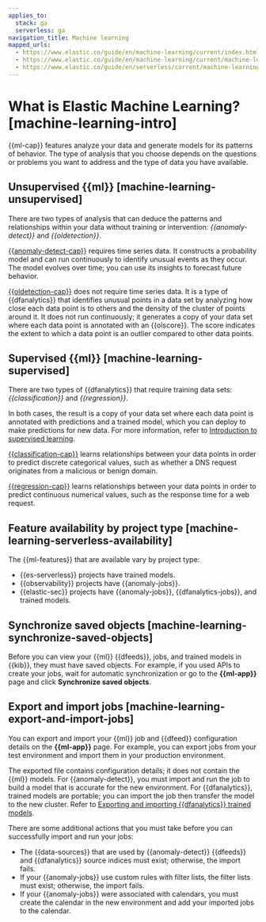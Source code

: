 ```yaml
---
applies_to:
  stack: ga
  serverless: ga
navigation_title: Machine learning
mapped_urls:
  - https://www.elastic.co/guide/en/machine-learning/current/index.html
  - https://www.elastic.co/guide/en/machine-learning/current/machine-learning-intro.html
  - https://www.elastic.co/guide/en/serverless/current/machine-learning.html
---
```


# What is Elastic Machine Learning? [machine-learning-intro]

{{ml-cap}} features analyze your data and generate models for its patterns of behavior. The type of analysis that you choose depends on the questions or problems you want to address and the type of data you have available.

## Unsupervised {{ml}} [machine-learning-unsupervised]

There are two types of analysis that can deduce the patterns and relationships within your data without training or intervention: *{{anomaly-detect}}* and *{{oldetection}}*.

[{{anomaly-detect-cap}}](machine-learning/anomaly-detection.md) requires time series data. It constructs a probability model and can run continuously to identify unusual events as they occur. The model evolves over time; you can use its insights to forecast future behavior.

[{{oldetection-cap}}](machine-learning/data-frame-analytics/ml-dfa-finding-outliers.md) does not require time series data. It is a type of {{dfanalytics}} that identifies unusual points in a data set by analyzing how close each data point is to others and the density of the cluster of points around it. It does not run continuously; it generates a copy of your data set where each data point is annotated with an {{olscore}}. The score indicates the extent to which a data point is an outlier compared to other data points.

## Supervised {{ml}} [machine-learning-supervised]

There are two types of {{dfanalytics}} that require training data sets: *{{classification}}* and *{{regression}}*.

In both cases, the result is a copy of your data set where each data point is annotated with predictions and a trained model, which you can deploy to make predictions for new data. For more information, refer to [Introduction to supervised learning](machine-learning/data-frame-analytics/ml-dfa-overview.md#ml-supervised-workflow).

[{{classification-cap}}](machine-learning/data-frame-analytics/ml-dfa-classification.md) learns relationships between your data points in order to predict discrete categorical values, such as whether a DNS request originates from a malicious or benign domain.

[{{regression-cap}}](machine-learning/data-frame-analytics/ml-dfa-regression.md) learns relationships between your data points in order to predict continuous numerical values, such as the response time for a web request.

## Feature availability by project type [machine-learning-serverless-availability]

The {{ml-features}} that are available vary by project type:

* {{es-serverless}} projects have trained models.
* {{observability}} projects have {{anomaly-jobs}}.
* {{elastic-sec}} projects have {{anomaly-jobs}}, {{dfanalytics-jobs}}, and trained models.

## Synchronize saved objects [machine-learning-synchronize-saved-objects]

Before you can view your {{ml}} {{dfeeds}}, jobs, and trained models in {{kib}}, they must have saved objects. For example, if you used APIs to create your jobs, wait for automatic synchronization or go to the **{{ml-app}}** page and click **Synchronize saved objects**.

## Export and import jobs [machine-learning-export-and-import-jobs]

You can export and import your {{ml}} job and {{dfeed}} configuration details on the **{{ml-app}}** page. For example, you can export jobs from your test environment and import them in your production environment.

The exported file contains configuration details; it does not contain the {{ml}} models. For {{anomaly-detect}}, you must import and run the job to build a model that is accurate for the new environment. For {{dfanalytics}}, trained models are portable; you can import the job then transfer the model to the new cluster. Refer to [Exporting and importing {{dfanalytics}} trained models](machine-learning/data-frame-analytics/ml-trained-models.md#export-import).

There are some additional actions that you must take before you can successfully import and run your jobs:

* The {{data-sources}} that are used by {{anomaly-detect}} {{dfeeds}} and {{dfanalytics}} source indices must exist; otherwise, the import fails.
* If your {{anomaly-jobs}} use custom rules with filter lists, the filter lists must exist; otherwise, the import fails.
* If your {{anomaly-jobs}} were associated with calendars, you must create the calendar in the new environment and add your imported jobs to the calendar.